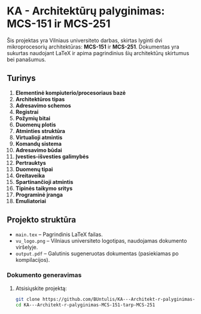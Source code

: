 # KA - Architektūrų palyginimas: MCS-151 ir MCS-251

Šis projektas yra Vilniaus universiteto darbas, skirtas lyginti dvi mikroprocesorių architektūras: **MCS-151** ir **MCS-251**. Dokumentas yra sukurtas naudojant LaTeX ir apima pagrindinius šių architektūrų skirtumus bei panašumus.

## Turinys
1. **Elementinė kompiuterio/procesoriaus bazė**
2. **Architektūros tipas**
3. **Adresavimo schemos**
4. **Registrai**
5. **Požymių bitai**
6. **Duomenų plotis**
7. **Atminties struktūra**
8. **Virtualioji atmintis**
9. **Komandų sistema**
10. **Adresavimo būdai**
11. **Įvesties-išvesties galimybės**
12. **Pertrauktys**
13. **Duomenų tipai**
14. **Greitaveika**
15. **Spartinančioji atmintis**
16. **Tipinės taikymo sritys**
17. **Programinė įranga**
18. **Emuliatoriai**

## Projekto struktūra
- `main.tex` – Pagrindinis LaTeX failas.
- `vu_logo.png` – Vilniaus universiteto logotipas, naudojamas dokumento viršelyje.
- `output.pdf` – Galutinis sugeneruotas dokumentas (pasiekiamas po kompilacijos).

### Dokumento generavimas
1. Atsisiųskite projektą:
   ```bash
   git clone https://github.com/BUntulis/KA---Architekt-r-palyginimas-MCS-151-tarp-MCS-251.git
   cd KA---Architekt-r-palyginimas-MCS-151-tarp-MCS-251
